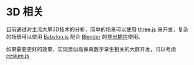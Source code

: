 # 3D 相关

目前通过对主流大屏3D技术的分析，简单的场景可以使用 [three.js](https://threejs.org/) 来开发，复杂的场景可以使用 [Babylon.js](https://www.babylonjs.com/community/) 配合 [Blender](https://www.blender.org/) 的[导出插件](https://doc.babylonjs.com/features/featuresDeepDive/Exporters/Blender)使用。

如果需要更好的效果，实现类似高保真数字孪生相关的大屏开发，可以考虑 [cesium.js](https://cesium.com/)


<demo src="./3D-demos/demo1.vue"></demo>